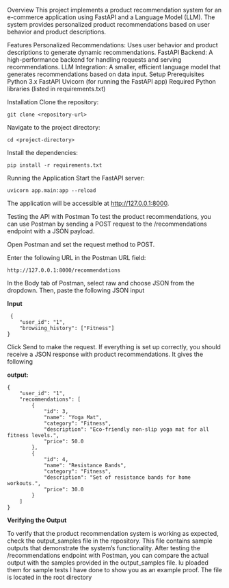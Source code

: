 Overview
This project implements a product recommendation system for an e-commerce application using FastAPI and a Language Model (LLM). The system provides personalized product recommendations based on user behavior and product descriptions.

Features
Personalized Recommendations: Uses user behavior and product descriptions to generate dynamic recommendations.
FastAPI Backend: A high-performance backend for handling requests and serving recommendations.
LLM Integration: A smaller, efficient language model that generates recommendations based on data input.
Setup
Prerequisites
Python 3.x
FastAPI
Uvicorn (for running the FastAPI app)
Required Python libraries (listed in requirements.txt)

Installation
Clone the repository:

```git clone <repository-url>```

Navigate to the project directory:

```cd <project-directory>```

Install the dependencies:

```pip install -r requirements.txt```

Running the Application
Start the FastAPI server:

```uvicorn app.main:app --reload```

The application will be accessible at http://127.0.0.1:8000.

Testing the API with Postman
To test the product recommendations, you can use Postman by sending a POST request to the /recommendations endpoint with a JSON payload.

Open Postman and set the request method to POST.

Enter the following URL in the Postman URL field:

``` http://127.0.0.1:8000/recommendations ```

In the Body tab of Postman, select raw and choose JSON from the dropdown. Then, paste the following JSON input 

**Input**

```
 {
    "user_id": "1",
    "browsing_history": ["Fitness"]
}
```

Click Send to make the request. If everything is set up correctly, you should receive a JSON response with product recommendations.
It gives the following 

**output:**

```
{
    "user_id": "1",
    "recommendations": [
        {
            "id": 3,
            "name": "Yoga Mat",
            "category": "Fitness",
            "description": "Eco-friendly non-slip yoga mat for all fitness levels.",
            "price": 50.0
        },
        {
            "id": 4,
            "name": "Resistance Bands",
            "category": "Fitness",
            "description": "Set of resistance bands for home workouts.",
            "price": 30.0
        }
    ]
}
```

**Verifying the Output**

To verify that the product recommendation system is working as expected, check the output_samples file in the repository. This file contains sample outputs that demonstrate the system’s functionality.
After testing the /recommendations endpoint with Postman, you can compare the actual output with the samples provided in the output_samples file. Iu ploaded them for sample tests I have done to show you as an example proof.
The file is located in the root directory 
